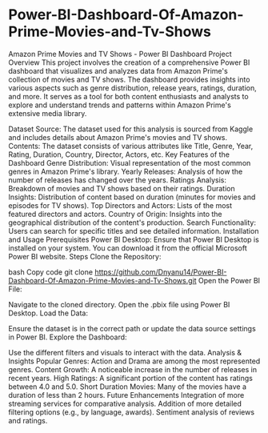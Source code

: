 # Power-BI-Dashboard-Of-Amazon-Prime-Movies-and-Tv-Shows
Amazon Prime Movies and TV Shows - Power BI Dashboard
Project Overview
This project involves the creation of a comprehensive Power BI dashboard that visualizes and analyzes data from Amazon Prime's collection of movies and TV shows. The dashboard provides insights into various aspects such as genre distribution, release years, ratings, duration, and more. It serves as a tool for both content enthusiasts and analysts to explore and understand trends and patterns within Amazon Prime's extensive media library.

Dataset
Source: The dataset used for this analysis is sourced from Kaggle and includes details about Amazon Prime's movies and TV shows.
Contents: The dataset consists of various attributes like Title, Genre, Year, Rating, Duration, Country, Director, Actors, etc.
Key Features of the Dashboard
Genre Distribution: Visual representation of the most common genres in Amazon Prime's library.
Yearly Releases: Analysis of how the number of releases has changed over the years.
Ratings Analysis: Breakdown of movies and TV shows based on their ratings.
Duration Insights: Distribution of content based on duration (minutes for movies and episodes for TV shows).
Top Directors and Actors: Lists of the most featured directors and actors.
Country of Origin: Insights into the geographical distribution of the content's production.
Search Functionality: Users can search for specific titles and see detailed information.
Installation and Usage
Prerequisites
Power BI Desktop: Ensure that Power BI Desktop is installed on your system. You can download it from the official Microsoft Power BI website.
Steps
Clone the Repository:

bash
Copy code
git clone https://github.com/Dnyanu14/Power-BI-Dashboard-Of-Amazon-Prime-Movies-and-Tv-Shows.git
Open the Power BI File:

Navigate to the cloned directory.
Open the .pbix file using Power BI Desktop.
Load the Data:

Ensure the dataset is in the correct path or update the data source settings in Power BI.
Explore the Dashboard:

Use the different filters and visuals to interact with the data.
Analysis & Insights
Popular Genres: Action and Drama are among the most represented genres.
Content Growth: A noticeable increase in the number of releases in recent years.
High Ratings: A significant portion of the content has ratings between 4.0 and 5.0.
Short Duration Movies: Many of the movies have a duration of less than 2 hours.
Future Enhancements
Integration of more streaming services for comparative analysis.
Addition of more detailed filtering options (e.g., by language, awards).
Sentiment analysis of reviews and ratings.
